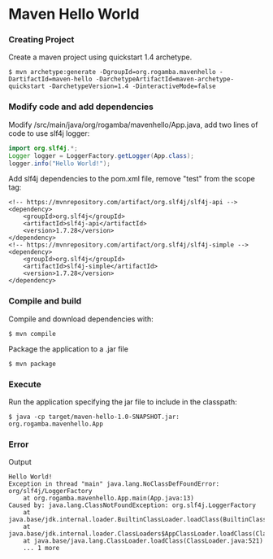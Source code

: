 # Maven Hello World

### Creating Project

Create a maven project using quickstart 1.4 archetype.

```shell
$ mvn archetype:generate -DgroupId=org.rogamba.mavenhello -DartifactId=maven-hello -DarchetypeArtifactId=maven-archetype-quickstart -DarchetypeVersion=1.4 -DinteractiveMode=false
```

### Modify code and add dependencies

Modify /src/main/java/org/rogamba/mavenhello/App.java, add two lines of code to use slf4j logger:

```java
import org.slf4j.*;
Logger logger = LoggerFactory.getLogger(App.class);
logger.info("Hello World!");
```

Add slf4j dependencies to the pom.xml file, remove "test" from the scope tag:

```text
<!-- https://mvnrepository.com/artifact/org.slf4j/slf4j-api -->
<dependency>
    <groupId>org.slf4j</groupId>
    <artifactId>slf4j-api</artifactId>
    <version>1.7.28</version>
</dependency>
<!-- https://mvnrepository.com/artifact/org.slf4j/slf4j-simple -->
<dependency>
    <groupId>org.slf4j</groupId>
    <artifactId>slf4j-simple</artifactId>
    <version>1.7.28</version>
</dependency>
```

### Compile and build

Compile and download dependencies with:

```shell
$ mvn compile
```

Package the application to a .jar file

```shell
$ mvn package
```

### Execute

Run the application specifying the jar file to include in the classpath:

```shell
$ java -cp target/maven-hello-1.0-SNAPSHOT.jar: org.rogamba.mavenhello.App
```

### Error

Output
```text
Hello World!
Exception in thread "main" java.lang.NoClassDefFoundError: org/slf4j/LoggerFactory
	at org.rogamba.mavenhello.App.main(App.java:13)
Caused by: java.lang.ClassNotFoundException: org.slf4j.LoggerFactory
	at java.base/jdk.internal.loader.BuiltinClassLoader.loadClass(BuiltinClassLoader.java:583)
	at java.base/jdk.internal.loader.ClassLoaders$AppClassLoader.loadClass(ClassLoaders.java:178)
	at java.base/java.lang.ClassLoader.loadClass(ClassLoader.java:521)
	... 1 more
```

